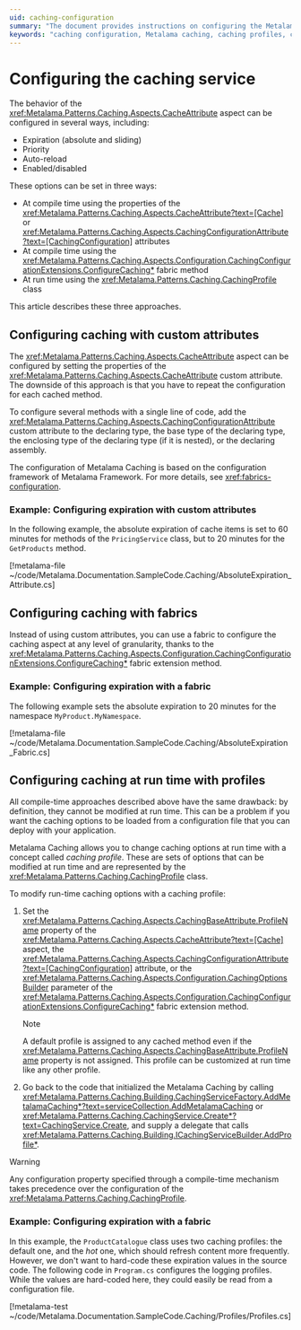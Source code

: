 ```yaml
---
uid: caching-configuration
summary: "The document provides instructions on configuring the Metalama caching service, detailing three methods: using custom attributes, using a fabric, and at runtime with caching profiles."
keywords: "caching configuration, Metalama caching, caching profiles, caching options, configure caching"
---
```


# Configuring the caching service

The behavior of the <xref:Metalama.Patterns.Caching.Aspects.CacheAttribute> aspect can be configured in several ways, including:

* Expiration (absolute and sliding)
* Priority
* Auto-reload
* Enabled/disabled

These options can be set in three ways:

* At compile time using the properties of the <xref:Metalama.Patterns.Caching.Aspects.CacheAttribute?text=[Cache]> or <xref:Metalama.Patterns.Caching.Aspects.CachingConfigurationAttribute?text=[CachingConfiguration]> attributes
* At compile time using the <xref:Metalama.Patterns.Caching.Aspects.Configuration.CachingConfigurationExtensions.ConfigureCaching*> fabric method
* At run time using the <xref:Metalama.Patterns.Caching.CachingProfile> class

This article describes these three approaches.

## Configuring caching with custom attributes

The <xref:Metalama.Patterns.Caching.Aspects.CacheAttribute> aspect can be configured by setting the properties of the <xref:Metalama.Patterns.Caching.Aspects.CacheAttribute> custom attribute. The downside of this approach is that you have to repeat the configuration for each cached method.

To configure several methods with a single line of code, add the <xref:Metalama.Patterns.Caching.Aspects.CachingConfigurationAttribute> custom attribute to the declaring type, the base type of the declaring type, the enclosing type of the declaring type (if it is nested), or the declaring assembly.

The configuration of Metalama Caching is based on the configuration framework of Metalama Framework. For more details, see <xref:fabrics-configuration>.


### Example: Configuring expiration with custom attributes

In the following example, the absolute expiration of cache items is set to 60 minutes for methods of the `PricingService` class, but to 20 minutes for the `GetProducts` method.

[!metalama-file ~/code/Metalama.Documentation.SampleCode.Caching/AbsoluteExpiration_Attribute.cs]


## Configuring caching with fabrics

Instead of using custom attributes, you can use a fabric to configure the caching aspect at any level of granularity, thanks to the <xref:Metalama.Patterns.Caching.Aspects.Configuration.CachingConfigurationExtensions.ConfigureCaching*> fabric extension method.

### Example: Configuring expiration with a fabric

The following example sets the absolute expiration to 20 minutes for the namespace `MyProduct.MyNamespace`.

[!metalama-file ~/code/Metalama.Documentation.SampleCode.Caching/AbsoluteExpiration_Fabric.cs]


## Configuring caching at run time with profiles

All compile-time approaches described above have the same drawback: by definition, they cannot be modified at run time. This can be a problem if you want the caching options to be loaded from a configuration file that you can deploy with your application.

Metalama Caching allows you to change caching options at run time with a concept called _caching profile_. These are sets of options that can be modified at run time and are represented by the <xref:Metalama.Patterns.Caching.CachingProfile> class.

To modify run-time caching options with a caching profile:

1. Set the <xref:Metalama.Patterns.Caching.Aspects.CachingBaseAttribute.ProfileName> property of the <xref:Metalama.Patterns.Caching.Aspects.CacheAttribute?text=[Cache]> aspect, the <xref:Metalama.Patterns.Caching.Aspects.CachingConfigurationAttribute?text=[CachingConfiguration]> attribute, or the <xref:Metalama.Patterns.Caching.Aspects.Configuration.CachingOptionsBuilder> parameter of the  <xref:Metalama.Patterns.Caching.Aspects.Configuration.CachingConfigurationExtensions.ConfigureCaching*> fabric extension method.

    > [!NOTE]
    > A default profile is assigned to any cached method even if the <xref:Metalama.Patterns.Caching.Aspects.CachingBaseAttribute.ProfileName> property is not assigned. This profile can be customized at run time like any other profile.

2. Go back to the code that initialized the Metalama Caching by calling <xref:Metalama.Patterns.Caching.Building.CachingServiceFactory.AddMetalamaCaching*?text=serviceCollection.AddMetalamaCaching>  or <xref:Metalama.Patterns.Caching.CachingService.Create*?text=CachingService.Create>, and supply a delegate that calls <xref:Metalama.Patterns.Caching.Building.ICachingServiceBuilder.AddProfile*>.


> [!WARNING]
> Any configuration property specified through a compile-time mechanism takes precedence over the configuration of the <xref:Metalama.Patterns.Caching.CachingProfile>.


### Example: Configuring expiration with a fabric

In this example, the `ProductCatalogue` class uses two caching profiles: the default one, and the _hot_ one, which should refresh content more frequently. However, we don't want to hard-code these expiration values in the source code. The following code in `Program.cs` configures the logging profiles. While the values are hard-coded here, they could easily be read from a configuration file.

[!metalama-test ~/code/Metalama.Documentation.SampleCode.Caching/Profiles/Profiles.cs]


